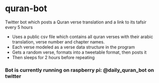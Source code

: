# quran-bot
Twitter bot which posts a Quran verse translation and a link to its tafsir every 5 hours

- Uses a public csv file which contains all quran verses with their arabic translation, verse number and chapter names.
- Each verse modeled as a verse data structure in the program
- Gets a random verse, formats into a tweetable format, then posts it
- Then sleeps for 2 hours before repeating

### Bot is currently running on raspberry pi: @daily_quran_bot on twitter

